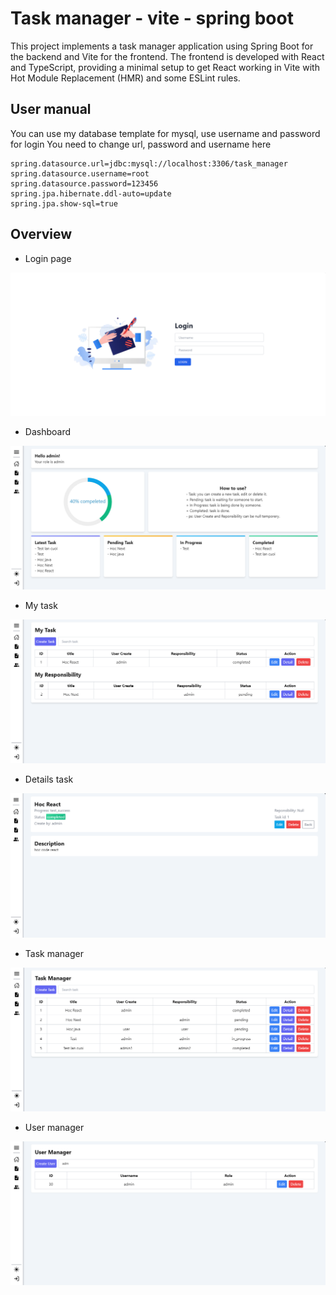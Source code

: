 # Task manager - vite - spring boot

This project implements a task manager application using Spring Boot for the backend and Vite for the frontend. The frontend is developed with React and TypeScript, providing a minimal setup to get React working in Vite with Hot Module Replacement (HMR) and some ESLint rules.

## User manual
You can use my database template for mysql, use username and password for login 
You need to change url, password and username here
```
spring.datasource.url=jdbc:mysql://localhost:3306/task_manager
spring.datasource.username=root
spring.datasource.password=123456
spring.jpa.hibernate.ddl-auto=update
spring.jpa.show-sql=true
```
## Overview
- Login page
  
<img alt="login page" src="/imgs/img6.png">

- Dashboard

<img alt="login page" src="/imgs/img1.png">

- My task

<img alt="login page" src="/imgs/img2.png">

- Details task

<img alt="login page" src="/imgs/img3.png">

- Task manager

<img alt="login page" src="/imgs/img4.png">

- User manager

<img alt="login page" src="/imgs/img5.png">

